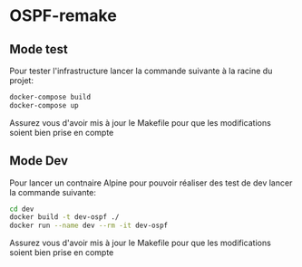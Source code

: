 # OSPF-remake

## Mode test 

Pour tester l'infrastructure lancer la commande suivante à la racine du projet: 

``` sh 
docker-compose build
docker-compose up
```

Assurez vous d'avoir mis à jour le Makefile pour que les modifications soient bien prise en compte 

## Mode Dev 

Pour lancer un contnaire Alpine pour pouvoir réaliser des test de dev lancer la commande suivante:

``` sh
cd dev
docker build -t dev-ospf ./
docker run --name dev --rm -it dev-ospf
```

Assurez vous d'avoir mis à jour le Makefile pour que les modifications soient bien prise en compte 